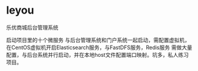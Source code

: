 # leyou
乐优商城后台管理系统


启动项目里的十个微服务
与后台管理系统和门户系统一起启动，需配置虚拟机，在CentOS虚拟机开启Elasticsearch服务，与FastDFS服务，Redis服务
需做大量配置，与后台系统并行启动，并在本地host文件配置端口映射。坑多，私人练习项目。
